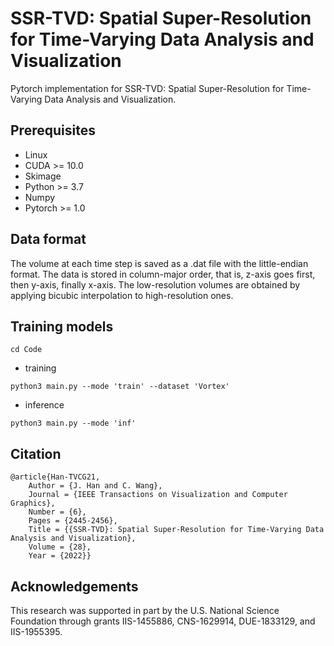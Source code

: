 # SSR-TVD: Spatial Super-Resolution for Time-Varying Data Analysis and Visualization
Pytorch implementation for SSR-TVD: Spatial Super-Resolution for Time-Varying Data Analysis and Visualization.

## Prerequisites
- Linux
- CUDA >= 10.0
- Skimage
- Python >= 3.7
- Numpy
- Pytorch >= 1.0

## Data format

The volume at each time step is saved as a .dat file with the little-endian format. The data is stored in column-major order, that is, z-axis goes first, then y-axis, finally x-axis. The low-resolution volumes are obtained by applying bicubic interpolation to high-resolution ones.

## Training models
```
cd Code 
```

- training
```
python3 main.py --mode 'train' --dataset 'Vortex'
```

- inference
```
python3 main.py --mode 'inf'
```

## Citation 
```
@article{Han-TVCG21,
	Author = {J. Han and C. Wang},
	Journal = {IEEE Transactions on Visualization and Computer Graphics},
	Number = {6},
	Pages = {2445-2456},
	Title = {{SSR-TVD}: Spatial Super-Resolution for Time-Varying Data Analysis and Visualization},
	Volume = {28},
	Year = {2022}}

```
## Acknowledgements
This research was supported in part by the U.S. National Science Foundation through grants IIS-1455886, CNS-1629914, DUE-1833129, and IIS-1955395.
